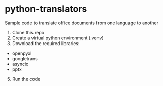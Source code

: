 # python-translators
Sample code to translate office documents from one language to another

1. Clone this repo
2. Create a virtual python environment (.venv)
3. Download the required libraries:
  - openpyxl
  - googletrans
  - asyncio
  - pptx
5. Run the code 
